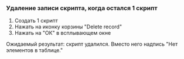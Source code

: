 ### Удаление записи скрипта, когда остался 1 скрипт
1. Создать 1 скрипт
2. Нажать на иконку корзины "Delete record"
3. Нажать на "ОК" в всплывающем окне

Ожидаемый результат: скрипт удалился. Вместо него надпись "Нет элементов в таблице."
